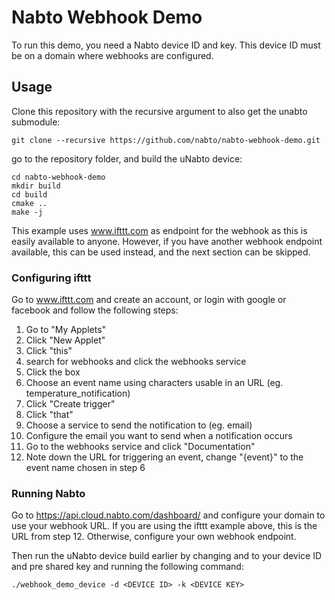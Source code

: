# Nabto Webhook Demo

To run this demo, you need a Nabto device ID and key. This device ID must be on a domain where webhooks are configured.

## Usage
Clone this repository with the recursive argument to also get the unabto submodule:
```
git clone --recursive https://github.com/nabto/nabto-webhook-demo.git
```

go to the repository folder, and build the uNabto device:
```
cd nabto-webhook-demo
mkdir build
cd build
cmake ..
make -j
```

This example uses www.ifttt.com as endpoint for the webhook as this is easily available to anyone. However, if you have another webhook endpoint available, this can be used instead, and the next section can be skipped.

### Configuring ifttt
Go to www.ifttt.com and create an account, or login with google or facebook and follow the following steps:

 1. Go to "My Applets"
 2. Click "New Applet"
 3. Click "this"
 4. search for webhooks and click the webhooks service
 5. Click the box
 6. Choose an event name using characters usable in an URL (eg. temperature_notification)
 7. Click "Create trigger"
 8. Click "that"
 9. Choose a service to send the notification to (eg. email)
 10. Configure the email you want to send when a notification occurs
 11. Go to the webhooks service and click "Documentation"
 12. Note down the URL for triggering an event, change "{event}" to the event name chosen in step 6

### Running Nabto

Go to https://api.cloud.nabto.com/dashboard/ and configure your domain to use your webhook URL. If you are using the ifttt example above, this is the URL from step 12. Otherwise, configure your own webhook endpoint.

Then run the uNabto device build earlier by changing <DEVICE ID> and <DEVICE KEY> to your device ID and pre shared key and running the following command:
```
./webhook_demo_device -d <DEVICE ID> -k <DEVICE KEY>
```

